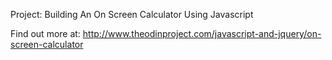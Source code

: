 Project: Building An On Screen Calculator Using Javascript

Find out more at: http://www.theodinproject.com/javascript-and-jquery/on-screen-calculator

